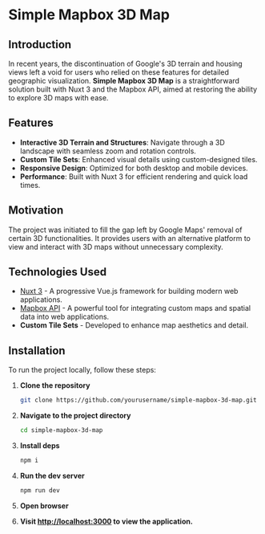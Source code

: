 # Simple Mapbox 3D Map

## Introduction

In recent years, the discontinuation of Google's 3D terrain and housing views left a void for users who relied on these features for detailed geographic visualization. **Simple Mapbox 3D Map** is a straightforward solution built with Nuxt 3 and the Mapbox API, aimed at restoring the ability to explore 3D maps with ease.

## Features

- **Interactive 3D Terrain and Structures**: Navigate through a 3D landscape with seamless zoom and rotation controls.
- **Custom Tile Sets**: Enhanced visual details using custom-designed tiles.
- **Responsive Design**: Optimized for both desktop and mobile devices.
- **Performance**: Built with Nuxt 3 for efficient rendering and quick load times.

## Motivation

The project was initiated to fill the gap left by Google Maps' removal of certain 3D functionalities. It provides users with an alternative platform to view and interact with 3D maps without unnecessary complexity.

## Technologies Used

- [Nuxt 3](https://v3.nuxtjs.org/) - A progressive Vue.js framework for building modern web applications.
- [Mapbox API](https://www.mapbox.com/) - A powerful tool for integrating custom maps and spatial data into web applications.
- **Custom Tile Sets** - Developed to enhance map aesthetics and detail.

## Installation

To run the project locally, follow these steps:

1. **Clone the repository**

   ```bash
   git clone https://github.com/yourusername/simple-mapbox-3d-map.git
   ```
2. **Navigate to the project directory**

   ```bash
   cd simple-mapbox-3d-map
   ```

3. **Install deps**

   ```bash
   npm i
   ```

4. **Run the dev server**

   ```bash
   npm run dev
   ```

5. **Open browser**
   
6. **Visit [http://localhost:3000](http://localhost:3000) to view the application.**
